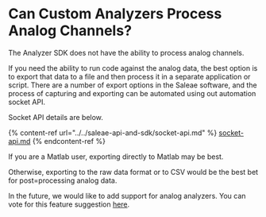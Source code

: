 # Can Custom Analyzers Process Analog Channels?

The Analyzer SDK does not have the ability to process analog channels.

If you need the ability to run code against the analog data, the best option is to export that data to a file and then process it in a separate application or script. There are a number of export options in the Saleae software, and the process of capturing and exporting can be automated using out automation socket API.

Socket API details are below.

{% content-ref url="../../saleae-api-and-sdk/socket-api.md" %}
[socket-api.md](../../saleae-api-and-sdk/socket-api.md)
{% endcontent-ref %}

If you are a Matlab user, exporting directly to Matlab may be best.

Otherwise, exporting to the raw data format or to CSV would be the best bet for post=processing analog data.

In the future, we would like to add support for analog analyzers. You can vote for this feature suggestion [here](https://ideas.saleae.com/b/feature-requests/run-analyzer-on-an-analog-channel/).

